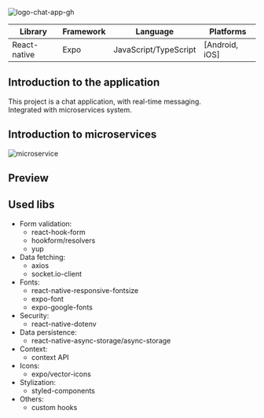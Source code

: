 ![logo-chat-app-gh](https://user-images.githubusercontent.com/73812069/219540142-ff76779f-5441-4bed-86db-9baebd09309f.png)

| Library      | Framework | Language              | Platforms      |
| ------------ | --------- | --------------------- | -------------- |
| React-native | Expo      | JavaScript/TypeScript | [Android, iOS] |

## Introduction to the application

This project is a chat application, with real-time messaging.
<br/>
Integrated with microservices system.

## Introduction to microservices

![microservice](https://user-images.githubusercontent.com/73812069/219541081-3d4b1235-8882-4fa7-9257-c87cd3568a83.png)

## Preview

## Used libs
- Form validation:
  - react-hook-form
  - hookform/resolvers
  - yup
- Data fetching:
  - axios
  - socket.io-client
- Fonts:
  - react-native-responsive-fontsize
  - expo-font
  - expo-google-fonts
- Security:
  - react-native-dotenv
- Data persistence:
  - react-native-async-storage/async-storage
- Context:
  - context API
- Icons:
  - expo/vector-icons
- Stylization:
  - styled-components
- Others:
  - custom hooks
